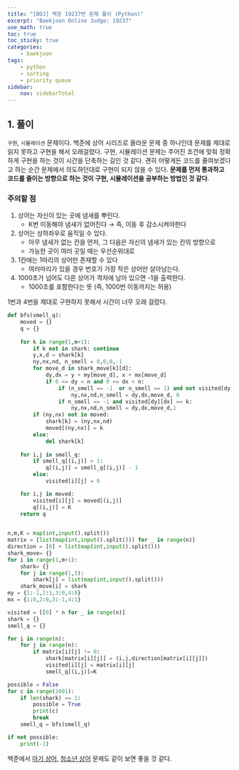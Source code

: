 ```yaml
---
title: "[BOJ] 백준 19237번 문제 풀이 (Python)"
excerpt: "Baekjoon Online Judge: 19237"
use_math: true
toc: true
toc_sticky: true
categories:
    - baekjoon
tags:
    - python
    - sorting
    - priority queue
sidebar:
    nav: sidebarTotal
---
```


## 1. 풀이

`구현`, `시뮬레이션` 문제이다. 백준에 상어 시리즈로 올라운 문제 중 하나인데 문제를 제대로 읽지 못하고 구현을 해서 오래걸렸다. 구현, 시뮬레이션 문제는 주어진 조건에 맞춰 정확하게 구현을 하는 것이 시간을 단축하는 길인 것 같다. 괜히 어떻게든 코드를 줄여보겠다고 하는 순간 문제에서 의도하던대로 구현이 되지 않을 수 있다. **문제를 먼저 통과하고 코드를 줄이는 방향으로 하는 것이 구현, 시뮬레이션을 공부하는 방법인 것 같다**.

### 주의할 점

1. 상어는 자신이 있는 곳에 냄새를 뿌린다.
    - K번 이동해야 냄새가 없어진다 → 즉, 이동 후 감소시켜야한다
2. 상어는 상하좌우로 움직일 수 있다.
    - 아무 냄새가 없는 칸을 먼저, 그 다음은 자신의 냄새가 있는 칸의 방향으로
    - 가능한 곳이 여러 곳일 때는 우선순위대로
3. 1칸에는 1마리의 상어만 존재할 수 있다
    - 여러마리가 있을 경우 번호가 가장 작은 상어만 살아남는다.
4. 1000초가 넘어도 다른 상어가 격자에 남아 있으면 -1을 출력한다.
    - 1000초를 포함한다는 뜻 (즉, 1000번 이동까지는 허용)

1번과 4번을 제대로 구현하지 못해서 시간이 너무 오래 걸렸다.

```python
def bfs(smell_q):
    moved = {}
    q = {}
    
    for k in range(1,m+1):
        if k not in shark: continue
        y,x,d = shark[k]
        ny,nx,nd, n_smell = 0,0,0,-1
        for move_d in shark_move[k][d]:
            dy,dx = y + my[move_d], x + mx[move_d]
            if 0 <= dy < n and 0 <= dx < n:
                if (n_smell == -1  or n_smell == 1) and not visited[dy][dx]:
                    ny,nx,nd,n_smell = dy,dx,move_d, 0
                if n_smell == -1 and visited[dy][dx] == k:
                    ny,nx,nd,n_smell = dy,dx,move_d,1
        if (ny,nx) not in moved:
            shark[k] = (ny,nx,nd)
            moved[(ny,nx)] = k
        else:
            del shark[k]
            
    for i,j in smell_q:
        if smell_q[(i,j)] > 1:
            q[(i,j)] = smell_q[(i,j)] - 1
        else:
            visited[i][j] = 0

    for i,j in moved:
        visited[i][j] = moved[(i,j)]
        q[(i,j)] = K
    return q
        

n,m,K = map(int,input().split())
matrix = [list(map(int,input().split())) for _ in range(n)]
direction = [0] + list(map(int,input().split()))
shark_move= {}
for i in range(1,m+1):
    shark= {}
    for j in range(1,5):
        shark[j] = list(map(int,input().split()))
    shark_move[i] = shark
my = {1:-1,2:1,3:0,4:0}
mx = {1:0,2:0,3:-1,4:1}

visited = [[0] * n for _ in range(n)]
shark = {}
smell_q = {}

for i in range(n):
    for j in range(n):
        if matrix[i][j] != 0:
            shark[matrix[i][j]] = (i,j,direction[matrix[i][j]])
            visited[i][j] = matrix[i][j]
            smell_q[(i,j)]=K

possible = False
for c in range(1001):
    if len(shark) == 1:
        possible = True
        print(c)
        break
    smell_q = bfs(smell_q)

if not possible:
    print(-1)
```

백준에서 [아기 상어](https://www.acmicpc.net/problem/16236), [청소년 상어](https://www.acmicpc.net/problem/19236) 문제도 같이 보면 좋을 것 같다.